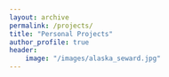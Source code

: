 ```yaml
---
layout: archive
permalink: /projects/
title: "Personal Projects"
author_profile: true
header:
    image: "/images/alaska_seward.jpg"
---
```

